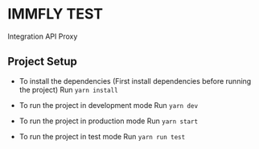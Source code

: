 # IMMFLY TEST 

Integration API Proxy

## Project Setup
* To install the dependencies (First install dependencies before running the project)
  Run ```yarn install```

* To run the project in development mode
  Run ```yarn dev```

* To run the project in production mode
  Run ```yarn start```

* To run the project in test mode
  Run ```yarn run test```
